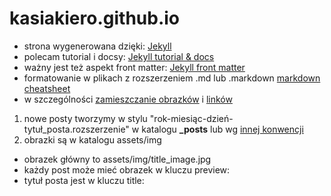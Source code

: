 # kasiakiero.github.io

- strona wygenerowana dzięki: [Jekyll](http://jekyllrb.com)
- polecam tutorial i docsy: [Jekyll tutorial & docs](https://jekyllrb.com/docs/step-by-step/08-blogging/)
- ważny jest też aspekt front matter: [Jekyll front matter](https://jekyllrb.com/docs/step-by-step/03-front-matter/)
- formatowanie w plikach z rozszerzeniem .md lub .markdown [markdown cheatsheet](https://github.com/adam-p/markdown-here/wiki/Markdown-Cheatsheet)
- w szczególności [zamieszczanie obrazków](https://jekyllrb.com/docs/permalinks/) i [linków](https://github.com/adam-p/markdown-here/wiki/Markdown-Cheatsheet#links)

1. nowe posty tworzymy w stylu "rok-miesiąc-dzień-tytuł_posta.rozszerzenie" w katalogu **_posts** lub wg [innej konwencji](https://jekyllrb.com/docs/permalinks/)
1. obrazki są w katalogu assets/img
  - obrazek główny to assets/img/title_image.jpg
  - każdy post może mieć obrazek w kluczu preview:
  - tytuł posta jest w kluczu title:






